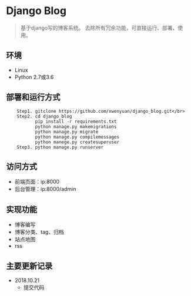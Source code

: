 # Django Blog
> 基于django写的博客系统。
> 去除所有冗余功能，可直接运行、部署、使用。

## 环境
* Linux
* Python 2.7或3.6

## 部署和运行方式
```
	Step1. gitclone https://github.com/xwenyuan/django_blog.git</br>
	Step2. cd django_blog
           pip install -r requirements.txt
           python manage.py makemigrations
           python manage.py migrate
           python manage.py compilemessages
           python manege.py createsuperuser
	Step3. python manage.py runserver
``` 

## 访问方式
* 前端页面：ip:8000
* 后台管理：ip:8000/admin

## 实现功能
* 博客编写
* 博客分类、tag、归档
* 站点地图
* rss

## 主要更新记录
* 2018.10.21
  * 提交代码
